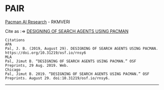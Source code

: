 # PAIR
[Pacman AI Research](http://ai.berkeley.edu/project_overview.html) - RKMVERI

Cite as :=> [DESIGNING  OF SEARCH AGENTS USING  PACMAN](https://osf.io/rnsy6)
```
Citations
APA
Pal, J. B. (2019, August 29). DESIGNING OF SEARCH AGENTS USING PACMAN. https://doi.org/10.31219/osf.io/rnsy6
MLA
Pal, Jimut B. “DESIGNING OF SEARCH AGENTS USING PACMAN.” OSF Preprints, 29 Aug. 2019. Web.
Chicago
Pal, Jimut B. 2019. “DESIGNING OF SEARCH AGENTS USING PACMAN.” OSF Preprints. August 29. doi:10.31219/osf.io/rnsy6. 
```

***

